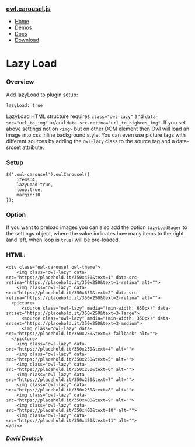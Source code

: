 ### [owl.carousel.js](/OwlCarousel2/)

<span id="toggle-nav" class="right"> </span>

-   [Home](/OwlCarousel2/index.html)
-   [Demos](/OwlCarousel2/demos/demos.html)
-   [Docs](/OwlCarousel2/docs/started-welcome.html)
-   [Download](https://github.com/OwlCarousel2/OwlCarousel2/archive/2.3.4.zip) <span class="download"></span>

Lazy Load
=========

### Overview

Add lazyLoad to plugin setup:

    lazyLoad: true

LazyLoad HTML structure requires `class="owl-lazy"` and `data-src="url_to_img"` or/and `data-src-retina="url_to_highres_img"`. If you set above settings not on `<img>` but on other DOM element then Owl will load an image into css inline background style. You can even use picture tags with different sources by adding the `owl-lazy` class to the source tag and a data-srcset attribute.

### Setup

    $('.owl-carousel').owlCarousel({
        items:4,
        lazyLoad:true,
        loop:true,
        margin:10
    });

### Option

If you want to preload images you can also add the option `lazyLoadEager` to the settings object, where the value indicates how many items to the right (and left, when loop is `true`) will be pre-loaded.

### HTML:

    <div class="owl-carousel owl-theme">
        <img class="owl-lazy" data-src="https://placehold.it/350x450&text=1" data-src-retina="https://placehold.it/350x250&text=1-retina" alt="">
        <img class="owl-lazy" data-src="https://placehold.it/350x650&text=2" data-src-retina="https://placehold.it/350x250&text=2-retina" alt="">
      <picture>
          <source class="owl-lazy" media="(min-width: 650px)" data-srcset="https://placehold.it/350x250&text=3-large">
          <source class="owl-lazy" media="(min-width: 350px)" data-srcset="https://placehold.it/350x250&text=3-medium">
          <img class="owl-lazy" data-src="https://placehold.it/350x250&text=3-fallback" alt="">
      </picture>
        <img class="owl-lazy" data-src="https://placehold.it/350x250&text=4" alt="">
        <img class="owl-lazy" data-src="https://placehold.it/350x250&text=5" alt="">
        <img class="owl-lazy" data-src="https://placehold.it/350x250&text=6" alt="">
        <img class="owl-lazy" data-src="https://placehold.it/350x250&text=7" alt="">
        <img class="owl-lazy" data-src="https://placehold.it/350x250&text=8" alt="">
        <img class="owl-lazy" data-src="https://placehold.it/350x400&text=9" alt="">
        <img class="owl-lazy" data-src="https://placehold.it/350x400&text=10" alt="">
        <img class="owl-lazy" data-src="https://placehold.it/350x450&text=11" alt="">
    </div>

##### [David Deutsch](/OwlCarousel2/docs/support-contact.html) <a href="https://twitter.com/share?url=https://github.com/OwlCarousel2/OwlCarousel2&amp;text=Owl%20Carousel%20-%20This%20is%20so%20awesome!%20" id="custom-tweet-button"></a>
